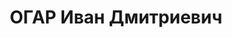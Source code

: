 ---
title: ОГАР Иван Дмитриевич
description: '1892 г.р., м.р.: г.Самбор, Галиция, украинец, образование: незаконченное
  высшее

  Начальник авиации Осоавиахим Запсибкрая.

  прож.: г. Новосибирск

  арестован 29.08.1937

  Обвинение: по обвинению в участии в к.р. организованной деятельности, ст. 58-6-7,8
  УК РСФСР

  Приговор: ВК ВС СССР, 19.06.1938 — ВМН

  Расстрелян 19.06.1938

  Реабилитация: 27.11.1957'
---